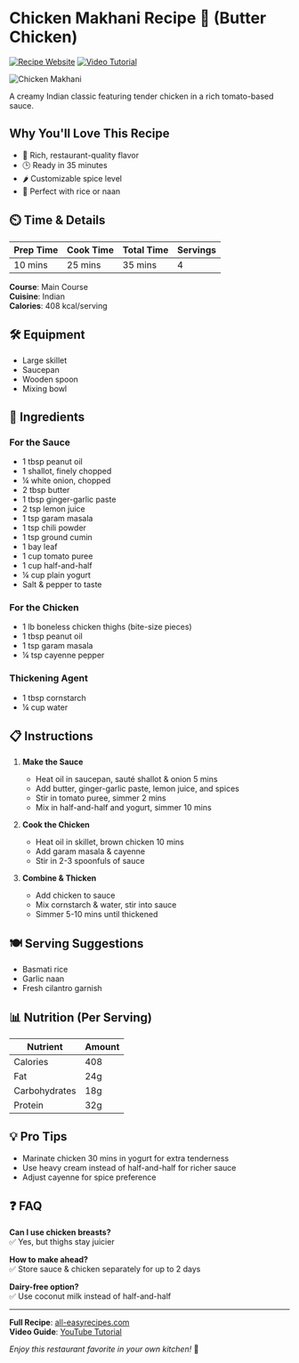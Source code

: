 # Chicken Makhani Recipe 🍗 (Butter Chicken)

[![Recipe Website](https://img.shields.io/badge/Detailed_Recipe-Website-blue)](https://all-easyrecipes.com/chicken-makhani-recipe/)
[![Video Tutorial](https://img.shields.io/badge/Video_Demonstration-YouTube-red)](https://www.youtube.com/watch?v=7zUhy1KeiSA)

![Chicken Makhani](https://all-easyrecipes.com/wp-content/uploads/2025/02/Chicken-Makhani-Recipe-750x420.jpg)

A creamy Indian classic featuring tender chicken in a rich tomato-based sauce.

## Why You'll Love This Recipe
- 🧈 Rich, restaurant-quality flavor
- 🕒 Ready in 35 minutes
- 🌶️ Customizable spice level
- 🍚 Perfect with rice or naan

## ⏲️ Time & Details
| Prep Time | Cook Time | Total Time | Servings |
|-----------|-----------|------------|----------|
| 10 mins   | 25 mins   | 35 mins    | 4        |

**Course**: Main Course  
**Cuisine**: Indian  
**Calories**: 408 kcal/serving

## 🛠️ Equipment
- Large skillet
- Saucepan
- Wooden spoon
- Mixing bowl

## 🧂 Ingredients

### For the Sauce
- 1 tbsp peanut oil
- 1 shallot, finely chopped
- ¼ white onion, chopped
- 2 tbsp butter
- 1 tbsp ginger-garlic paste
- 2 tsp lemon juice
- 1 tsp garam masala
- 1 tsp chili powder
- 1 tsp ground cumin
- 1 bay leaf
- 1 cup tomato puree
- 1 cup half-and-half
- ¼ cup plain yogurt
- Salt & pepper to taste

### For the Chicken
- 1 lb boneless chicken thighs (bite-size pieces)
- 1 tbsp peanut oil
- 1 tsp garam masala
- ¼ tsp cayenne pepper

### Thickening Agent
- 1 tbsp cornstarch
- ¼ cup water

## 📋 Instructions

1. **Make the Sauce**
   - Heat oil in saucepan, sauté shallot & onion 5 mins
   - Add butter, ginger-garlic paste, lemon juice, and spices
   - Stir in tomato puree, simmer 2 mins
   - Mix in half-and-half and yogurt, simmer 10 mins

2. **Cook the Chicken**
   - Heat oil in skillet, brown chicken 10 mins
   - Add garam masala & cayenne
   - Stir in 2-3 spoonfuls of sauce

3. **Combine & Thicken**
   - Add chicken to sauce
   - Mix cornstarch & water, stir into sauce
   - Simmer 5-10 mins until thickened

## 🍽️ Serving Suggestions
- Basmati rice
- Garlic naan
- Fresh cilantro garnish

## 📊 Nutrition (Per Serving)
| Nutrient       | Amount |
|----------------|--------|
| Calories       | 408    |
| Fat            | 24g    |
| Carbohydrates  | 18g    |
| Protein        | 32g    |

## 💡 Pro Tips
- Marinate chicken 30 mins in yogurt for extra tenderness
- Use heavy cream instead of half-and-half for richer sauce
- Adjust cayenne for spice preference

## ❓ FAQ
**Can I use chicken breasts?**  
✅ Yes, but thighs stay juicier

**How to make ahead?**  
✅ Store sauce & chicken separately for up to 2 days

**Dairy-free option?**  
✅ Use coconut milk instead of half-and-half

---

**Full Recipe**: [all-easyrecipes.com](https://all-easyrecipes.com/chicken-makhani-recipe/)  
**Video Guide**: [YouTube Tutorial](https://www.youtube.com/watch?v=7zUhy1KeiSA)

*Enjoy this restaurant favorite in your own kitchen!* 🍛
